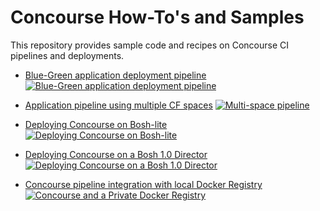 # Concourse How-To's and Samples

This repository provides sample code and recipes on Concourse CI pipelines and deployments.

- [Blue-Green application deployment pipeline](https://github.com/lsilvapvt/concourse-pipeline-samples/tree/master/blue-green-app-deployment)  
[![Blue-Green application deployment pipeline](https://raw.githubusercontent.com/lsilvapvt/concourse-pipeline-samples/master/common/images/bg-pipeline-icon.jpg)](https://github.com/lsilvapvt/concourse-pipeline-samples/tree/master/blue-green-app-deployment)


- [Application pipeline using multiple CF spaces](https://github.com/lsilvapvt/sample-app-pipeline)
[![Multi-space pipeline](https://raw.githubusercontent.com/lsilvapvt/concourse-pipeline-samples/master/common/images/multi-space-pipeline.jpg)](https://github.com/lsilvapvt/sample-app-pipeline)

- [Deploying Concourse on Bosh-lite](https://github.com/lsilvapvt/concourse-pipeline-samples/tree/master/concourse-on-bosh-lite)  
[![Deploying Concourse on Bosh-lite](https://raw.githubusercontent.com/lsilvapvt/concourse-pipeline-samples/master/common/images/concourse-and-bosh-lite.jpg)](https://github.com/lsilvapvt/concourse-pipeline-samples/tree/master/concourse-on-bosh-lite)

- [Deploying Concourse on a Bosh 1.0 Director](https://github.com/lsilvapvt/concourse-pipeline-samples/tree/master/concourse-on-bosh-1.0)  
[![Deploying Concourse on a Bosh 1.0 Director](https://raw.githubusercontent.com/lsilvapvt/concourse-pipeline-samples/master/common/images/concourse-and-bosh-1.0.jpg)](https://github.com/lsilvapvt/concourse-pipeline-samples/tree/master/concourse-on-bosh-1.0)

- [Concourse pipeline integration with local Docker Registry](https://github.com/lsilvapvt/concourse-pipeline-samples/tree/master/private-docker-registry)  
[![Concourse and a Private Docker Registry](https://raw.githubusercontent.com/lsilvapvt/concourse-pipeline-samples/master/common/images/concourse-and-private-registry.jpg)](https://github.com/lsilvapvt/concourse-pipeline-samples/tree/master/private-docker-registry)
